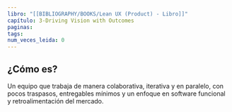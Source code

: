 ```yaml
---
libro: "[[BIBLIOGRAPHY/BOOKS/Lean UX (Product) - Libro]]"
capítulo: 3-Driving Vision with Outcomes
paginas: 
tags: 
num_veces_leida: 0
---
```

## ¿Cómo es?

Un equipo que trabaja de manera colaborativa, iterativa y en paralelo, con pocos traspasos, entregables mínimos y un enfoque en software funcional y retroalimentación del mercado.

